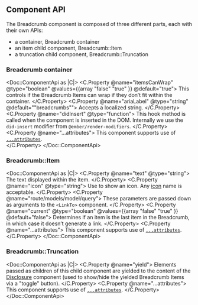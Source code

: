 ## Component API

The Breadcrumb component is composed of three different parts, each with their own APIs:

- a container, Breadcrumb container
- an item child component, Breadcrumb::Item
- a truncation child component, Breadcrumb::Truncation

### Breadcrumb container

<Doc::ComponentApi as |C|>
  <C.Property @name="itemsCanWrap" @type="boolean" @values={{array "false" "true" }} @default="true">
    This controls if the Breadcrumb Items can wrap if they don’t fit within the container.
  </C.Property>
  <C.Property @name="ariaLabel" @type="string" @default="&quot;breadcrumbs&quot;">
    Accepts a localized string.
  </C.Property>
  <C.Property @name="didInsert" @type="function">
    This hook method is called when the component is inserted in the DOM. Internally we use the `did-insert` modifier from `@ember/render-modifiers`.
  </C.Property>
  <C.Property @name="...attributes">
    This component supports use of [`...attributes`](https://guides.emberjs.com/release/in-depth-topics/patterns-for-components/#toc_attribute-ordering).<br/>
  </C.Property>
</Doc::ComponentApi>

### Breadcrumb::Item

<Doc::ComponentApi as |C|>
  <C.Property @name="text" @type="string">
    The text displayed within the item.
  </C.Property>
  <C.Property @name="icon" @type="string">
    Use to show an icon. Any [icon](/icons/library) name is acceptable.
  </C.Property>
  <C.Property @name="route/models/model/query">
    These parameters are passed down as arguments to the `<LinkTo>` component.
  </C.Property>
  <C.Property @name="current" @type="boolean" @values={{array "false" "true" }} @default="false">
    Determines if an item is the last item in the Breadcrumb, in which case it doesn’t generate a link.
  </C.Property>
  <C.Property @name="...attributes">
    This component supports use of [`...attributes`](https://guides.emberjs.com/release/in-depth-topics/patterns-for-components/#toc_attribute-ordering).
  </C.Property>
</Doc::ComponentApi>

### Breadcrumb::Truncation

<Doc::ComponentApi as |C|>
  <C.Property @name="yield">
    Elements passed as children of this child component are yielded to the content of the [Disclosure](/utilities/disclosure) component (used to show/hide the yielded Breadcrumb Items via a "toggle" button).
  </C.Property>
  <C.Property @name="...attributes">
    This component supports use of [`...attributes`](https://guides.emberjs.com/release/in-depth-topics/patterns-for-components/#toc_attribute-ordering).
  </C.Property>
</Doc::ComponentApi>
